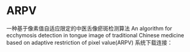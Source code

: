 # ARPV
一种基于像素值自适应限定的中医舌像瘀斑检测算法
An algorithm for ecchymosis detection in tongue image of traditional Chinese medicine based on adaptive restriction of pixel value(ARPV)
系统下载连接：

